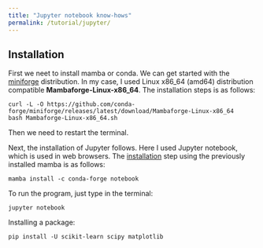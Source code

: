 ```yaml
---
title: "Jupyter notebook know-hows"
permalink: /tutorial/jupyter/
---
```


## Installation

First we neet to install mamba or conda. We can get started with the [miniforge](https://github.com/conda-forge/miniforge#mambaforge) distribution. In my case, I used Linux x86_64 (amd64) distribution compatible	**Mambaforge-Linux-x86_64**. The installation steps is as follows:

```
curl -L -O https://github.com/conda-forge/miniforge/releases/latest/download/Mambaforge-Linux-x86_64
bash Mambaforge-Linux-x86_64.sh
```

Then we need to restart the terminal.

Next, the installation of Jupyter follows. Here I used Jupyter notebook, which is used in web browsers. The [installation](https://jupyter.org/install) step using the previously installed mamba is as follows:

```
mamba install -c conda-forge notebook
```

To run the program, just type in the terminal:

```
jupyter notebook
```

Installing a package:

```
pip install -U scikit-learn scipy matplotlib
```


